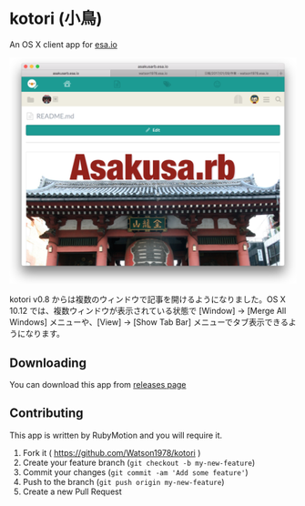 # kotori (小鳥)

An OS X client app for [esa.io](https://esa.io/)

![screenshot](screenshot.png)

kotori v0.8 からは複数のウィンドウで記事を開けるようになりました。OS X 10.12 では、複数ウィンドウが表示されている状態で [Window] -> [Merge All Windows] メニューや、[View] -> [Show Tab Bar] メニューでタブ表示できるようになります。

## Downloading

You can download this app from [releases page](https://github.com/Watson1978/kotori/releases)

## Contributing

This app is written by RubyMotion and you will require it. 

1. Fork it ( https://github.com/Watson1978/kotori )
2. Create your feature branch (`git checkout -b my-new-feature`)
3. Commit your changes (`git commit -am 'Add some feature'`)
4. Push to the branch (`git push origin my-new-feature`)
5. Create a new Pull Request
